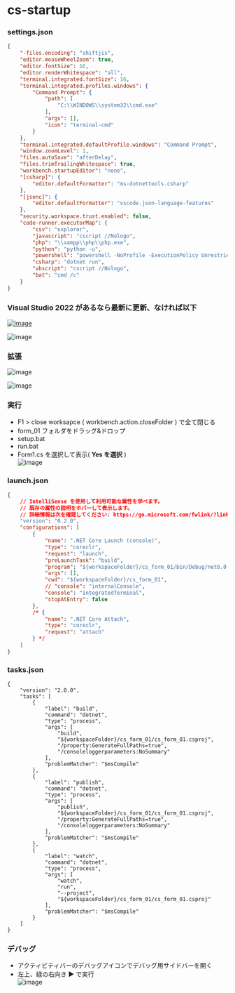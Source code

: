 # cs-startup

### settings.json
```json
{
    "-files.encoding": "shiftjis",
    "editor.mouseWheelZoom": true,
    "editor.fontSize": 16,
    "editor.renderWhitespace": "all",
    "terminal.integrated.fontSize": 16,
    "terminal.integrated.profiles.windows": {
        "Command Prompt": {
            "path": [
                "C:\\WINDOWS\\system32\\cmd.exe"
            ],
            "args": [],
            "icon": "terminal-cmd"
        }
    },
    "terminal.integrated.defaultProfile.windows": "Command Prompt",
    "window.zoomLevel": 1,
    "files.autoSave": "afterDelay",
    "files.trimTrailingWhitespace": true,
    "workbench.startupEditor": "none",
    "[csharp]": {
        "editor.defaultFormatter": "ms-dotnettools.csharp"
    },
    "[jsonc]": {
        "editor.defaultFormatter": "vscode.json-language-features"
    },
    "security.workspace.trust.enabled": false,
    "code-runner.executorMap": {
        "csv": "explorer",
        "javascript": "cscript //Nologo",
        "php": "\\xampp\\php\\php.exe",
        "python": "python -u",
        "powershell": "powershell -NoProfile -ExecutionPolicy Unrestricted -File",
        "csharp": "dotnet run",
        "vbscript": "cscript //Nologo",
        "bat": "cmd /c"
    }
}
```
### Visual Studio 2022 があるなら最新に更新、なければ以下

[![image](https://user-images.githubusercontent.com/1501327/184050608-6b5c686f-324c-41cb-bd1d-4cd227003e58.png)](https://dotnet.microsoft.com/ja-jp/download/dotnet/6.0)

![image](https://user-images.githubusercontent.com/1501327/183581334-1f7641c8-fdb8-433f-9729-7c6e094740e1.png)

### 拡張
![image](https://user-images.githubusercontent.com/1501327/183583332-de4df410-9f25-4eb8-8aec-6a62e2d75bef.png)

![image](https://user-images.githubusercontent.com/1501327/186118030-c98f3919-e105-4f33-9f62-aaab5207edcd.png)

### 実行
- F1 > close worksapce ( workbench.action.closeFolder ) で全て閉じる
- form_01 フォルダをドラッグ&ドロップ
- setup.bat
- run.bat
- Form1.cs を選択して表示( **Yes を選択** )\
    ![image](https://user-images.githubusercontent.com/1501327/184465924-057b000d-e524-4732-ae21-5abd5869f5b1.png)

### launch.json
```json
{
    // IntelliSense を使用して利用可能な属性を学べます。
    // 既存の属性の説明をホバーして表示します。
    // 詳細情報は次を確認してください: https://go.microsoft.com/fwlink/?linkid=830387
    "version": "0.2.0",
    "configurations": [
        {
            "name": ".NET Core Launch (console)",
            "type": "coreclr",
            "request": "launch",
            "preLaunchTask": "build",
            "program": "${workspaceFolder}/cs_form_01/bin/Debug/net6.0-windows/cs_form_01.dll",
            "args": [],
            "cwd": "${workspaceFolder}/cs_form_01",
            // "console": "internalConsole",
            "console": "integratedTerminal",
            "stopAtEntry": false
        },
        /* {
            "name": ".NET Core Attach",
            "type": "coreclr",
            "request": "attach"
        } */
    ]
}
```

### tasks.json
```jsom
{
    "version": "2.0.0",
    "tasks": [
        {
            "label": "build",
            "command": "dotnet",
            "type": "process",
            "args": [
                "build",
                "${workspaceFolder}/cs_form_01/cs_form_01.csproj",
                "/property:GenerateFullPaths=true",
                "/consoleloggerparameters:NoSummary"
            ],
            "problemMatcher": "$msCompile"
        },
        {
            "label": "publish",
            "command": "dotnet",
            "type": "process",
            "args": [
                "publish",
                "${workspaceFolder}/cs_form_01/cs_form_01.csproj",
                "/property:GenerateFullPaths=true",
                "/consoleloggerparameters:NoSummary"
            ],
            "problemMatcher": "$msCompile"
        },
        {
            "label": "watch",
            "command": "dotnet",
            "type": "process",
            "args": [
                "watch",
                "run",
                "--project",
                "${workspaceFolder}/cs_form_01/cs_form_01.csproj"
            ],
            "problemMatcher": "$msCompile"
        }
    ]
}
```

### デバッグ
- アクティビティバーのデバッグアイコンでデバッグ用サイドバーを開く
- 左上、緑の右向き ▶ で実行\
    ![image](https://user-images.githubusercontent.com/1501327/184466220-c2a9d66a-4ffd-42a1-b67e-64c3f3d25668.png)





